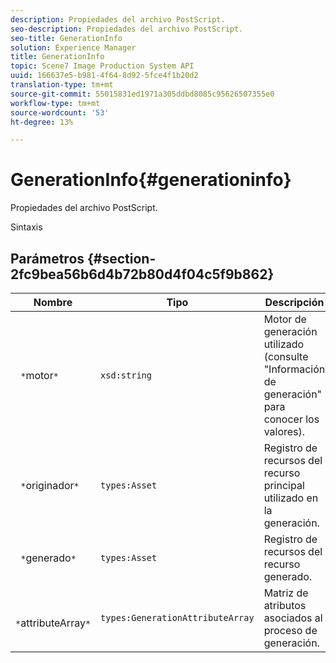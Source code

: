 ```yaml
---
description: Propiedades del archivo PostScript.
seo-description: Propiedades del archivo PostScript.
seo-title: GenerationInfo
solution: Experience Manager
title: GenerationInfo
topic: Scene7 Image Production System API
uuid: 166637e5-b981-4f64-8d92-5fce4f1b20d2
translation-type: tm+mt
source-git-commit: 55015831ed1971a305ddbd8085c95626507355e0
workflow-type: tm+mt
source-wordcount: '53'
ht-degree: 13%

---
```



# GenerationInfo{#generationinfo}

Propiedades del archivo PostScript.

Sintaxis

## Parámetros {#section-2fc9bea56b6d4b72b80d4f04c5f9b862}

| Nombre | Tipo | Descripción |
|---|---|---|
| ` *`motor`*` | `xsd:string` | Motor de generación utilizado (consulte &quot;Información de generación&quot; para conocer los valores). |
| ` *`originador`*` | `types:Asset` | Registro de recursos del recurso principal utilizado en la generación. |
| ` *`generado`*` | `types:Asset` | Registro de recursos del recurso generado. |
| ` *`attributeArray`*` | `types:GenerationAttributeArray` | Matriz de atributos asociados al proceso de generación. |

